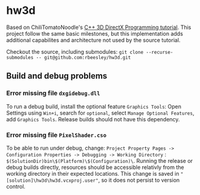 # hw3d
Based on ChiliTomatoNoodle's [C++ 3D DirectX Programming tutorial](https://www.youtube.com/playlist?list=PLqCJpWy5Fohd3S7ICFXwUomYW0Wv67pDD). This project follow the same basic milestones, but this implementation adds additional capabilites and architecture not used by the source tutorial.

Checkout the source, including submodules:
`git clone --recurse-submodules -- git@github.com:rbeesley/hw3d.git`

## Build and debug problems

### Error missing file `dxgidebug.dll`
To run a debug build, install the optional feature `Graphics Tools`:
Open Settings using `Win+i`, search for `optional`, select `Manage Optional Features`, add `Graphics Tools`. Release builds should not have this dependency.

### Error missing file `PixelShader.cso`
To be able to run under debug, change:
`Project Property Pages -> Configuration Properties -> Debugging -> Working Directory` : `$(SolutionDir)bin\$(Platform)\$(Configuration)\`. Running the release or debug builds directly, resources should be accessible relativly from the working directory in their expected locations. This change is saved in `"[solution]\hw3d\hw3d.vcxproj.user"`, so it does not persist to version control.